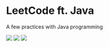 # LeetCode ft. Java

A few practices with Java programming

[![](https://img.shields.io/badge/Easy-green)](https://github.com/nguyenptk/leetcode/tree/main/easy) [![](https://img.shields.io/badge/Medium-yellow)](https://github.com/nguyenptk/leetcode/tree/main/medium) [![](https://img.shields.io/badge/Hard-red)](https://github.com/nguyenptk/leetcode/tree/main/hard)
